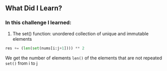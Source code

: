 ## What Did I Learn?

### In this challenge I learned:

1. The set() function: unordered collection of unique and immutable elements
```python
res += (len(set(nums[i:j+1]))) ** 2
```
We get the number of elements `len()` of the elements that are not repeated `set()` from i to j